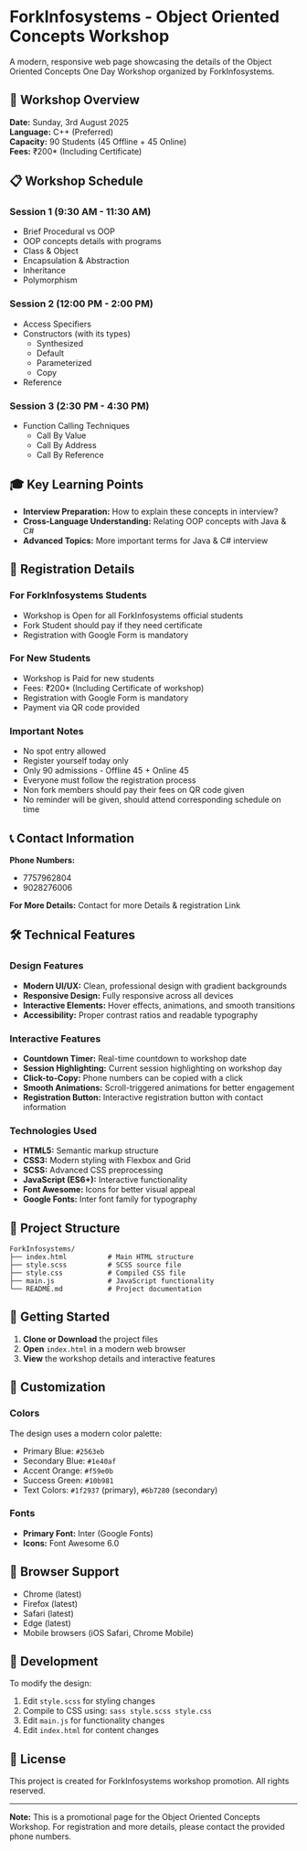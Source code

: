 # ForkInfosystems - Object Oriented Concepts Workshop

A modern, responsive web page showcasing the details of the Object Oriented Concepts One Day Workshop organized by ForkInfosystems.

## 🎯 Workshop Overview

**Date:** Sunday, 3rd August 2025  
**Language:** C++ (Preferred)  
**Capacity:** 90 Students (45 Offline + 45 Online)  
**Fees:** ₹200* (Including Certificate)

## 📋 Workshop Schedule

### Session 1 (9:30 AM - 11:30 AM)
- Brief Procedural vs OOP
- OOP concepts details with programs
- Class & Object
- Encapsulation & Abstraction
- Inheritance
- Polymorphism

### Session 2 (12:00 PM - 2:00 PM)
- Access Specifiers
- Constructors (with its types)
  - Synthesized
  - Default
  - Parameterized
  - Copy
- Reference

### Session 3 (2:30 PM - 4:30 PM)
- Function Calling Techniques
  - Call By Value
  - Call By Address
  - Call By Reference

## 🎓 Key Learning Points

- **Interview Preparation:** How to explain these concepts in interview?
- **Cross-Language Understanding:** Relating OOP concepts with Java & C#
- **Advanced Topics:** More important terms for Java & C# interview

## 📝 Registration Details

### For ForkInfosystems Students
- Workshop is Open for all ForkInfosystems official students
- Fork Student should pay if they need certificate
- Registration with Google Form is mandatory

### For New Students
- Workshop is Paid for new students
- Fees: ₹200* (Including Certificate of workshop)
- Registration with Google Form is mandatory
- Payment via QR code provided

### Important Notes
- No spot entry allowed
- Register yourself today only
- Only 90 admissions - Offline 45 + Online 45
- Everyone must follow the registration process
- Non fork members should pay their fees on QR code given
- No reminder will be given, should attend corresponding schedule on time

## 📞 Contact Information

**Phone Numbers:**
- 7757962804
- 9028276006

**For More Details:** Contact for more Details & registration Link

## 🛠️ Technical Features

### Design Features
- **Modern UI/UX:** Clean, professional design with gradient backgrounds
- **Responsive Design:** Fully responsive across all devices
- **Interactive Elements:** Hover effects, animations, and smooth transitions
- **Accessibility:** Proper contrast ratios and readable typography

### Interactive Features
- **Countdown Timer:** Real-time countdown to workshop date
- **Session Highlighting:** Current session highlighting on workshop day
- **Click-to-Copy:** Phone numbers can be copied with a click
- **Smooth Animations:** Scroll-triggered animations for better engagement
- **Registration Button:** Interactive registration button with contact information

### Technologies Used
- **HTML5:** Semantic markup structure
- **CSS3:** Modern styling with Flexbox and Grid
- **SCSS:** Advanced CSS preprocessing
- **JavaScript (ES6+):** Interactive functionality
- **Font Awesome:** Icons for better visual appeal
- **Google Fonts:** Inter font family for typography

## 📁 Project Structure

```
ForkInfosystems/
├── index.html          # Main HTML structure
├── style.scss          # SCSS source file
├── style.css           # Compiled CSS file
├── main.js             # JavaScript functionality
└── README.md           # Project documentation
```

## 🚀 Getting Started

1. **Clone or Download** the project files
2. **Open** `index.html` in a modern web browser
3. **View** the workshop details and interactive features

## 🎨 Customization

### Colors
The design uses a modern color palette:
- Primary Blue: `#2563eb`
- Secondary Blue: `#1e40af`
- Accent Orange: `#f59e0b`
- Success Green: `#10b981`
- Text Colors: `#1f2937` (primary), `#6b7280` (secondary)

### Fonts
- **Primary Font:** Inter (Google Fonts)
- **Icons:** Font Awesome 6.0

## 📱 Browser Support

- Chrome (latest)
- Firefox (latest)
- Safari (latest)
- Edge (latest)
- Mobile browsers (iOS Safari, Chrome Mobile)

## 🔧 Development

To modify the design:
1. Edit `style.scss` for styling changes
2. Compile to CSS using: `sass style.scss style.css`
3. Edit `main.js` for functionality changes
4. Edit `index.html` for content changes

## 📄 License

This project is created for ForkInfosystems workshop promotion. All rights reserved.

---

**Note:** This is a promotional page for the Object Oriented Concepts Workshop. For registration and more details, please contact the provided phone numbers. 